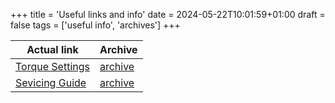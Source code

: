 +++
title = 'Useful links and info'
date = 2024-05-22T10:01:59+01:00
draft = false
tags = ['useful info', 'archives']
+++

| Actual link | Archive |
| --- | --- | 
| [Torque Settings](https://www.mx5world.com/article/torque-settings-na.238) | [archive](posts/useful_info/archive/torque_settings) |
| [Sevicing Guide](https://haynes.com/en-gb/tips-tutorials/mazda-mx-5-mk1-and-mk2-1989-2005-servicing-guide) | [archive](posts/useful_info/archive/service_info) |
